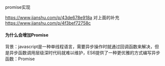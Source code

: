 promise实现

https://www.jianshu.com/p/43de678e918a
对上面的补充
https://www.jianshu.com/p/4f3bef72758c

#### 为什么会增加Promise

背景：javascript是一种单线程语言，需要异步操作时就通过回调函数来解决，但是异步函数调用层级深时代码就难以维护，ES6提供了一种更优雅的方式编写异步函数：Promise

#### 